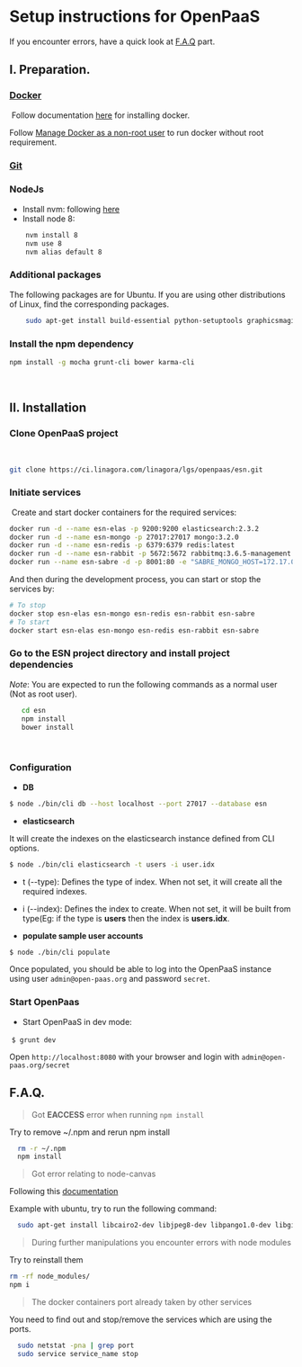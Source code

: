 # Setup instructions for OpenPaaS

If you encounter errors, have a quick look at [F.A.Q](https://github.com/Open-Up/workshop-ifi-27-07-2018/wiki/Setup-instructions-for-OpenPaaS#faq) part.

## I. Preparation.

### [Docker](https://www.docker.com/)
​
Follow documentation [here](https://docs.docker.com/engine/installation/linux/docker-ce/ubuntu/) for installing docker.

Follow [Manage Docker as a non-root user](https://docs.docker.com/install/linux/linux-postinstall/) to run docker without root requirement.

### [Git](https://git-scm.com/)

### NodeJs

- Install nvm: following [here](https://github.com/creationix/nvm#installation)
- Install node 8:

```bash
    nvm install 8
    nvm use 8
    nvm alias default 8
```

### Additional packages

The following packages are for Ubuntu. If you are using other distributions of Linux, find the corresponding packages.

```bash
    sudo apt-get install build-essential python-setuptools graphicsmagick graphicsmagick-imagemagick-compat libcairo2-dev libpango1.0-dev libgif-dev
```

### Install the npm dependency
```bash
npm install -g mocha grunt-cli bower karma-cli
```
​
## II. Installation
    
### Clone OpenPaaS project
​
```bash
git clone https://ci.linagora.com/linagora/lgs/openpaas/esn.git
```
 
### Initiate services
​
Create and start docker containers for the required services:
​
```bash
docker run -d --name esn-elas -p 9200:9200 elasticsearch:2.3.2
docker run -d --name esn-mongo -p 27017:27017 mongo:3.2.0
docker run -d --name esn-redis -p 6379:6379 redis:latest
docker run -d --name esn-rabbit -p 5672:5672 rabbitmq:3.6.5-management
docker run --name esn-sabre -d -p 8001:80 -e "SABRE_MONGO_HOST=172.17.0.1" -e "ESN_MONGO_HOST=172.17.0.1" -e "ESN_HOST=172.17.0.1" -e "AMQP_HOST=172.17.0.1"  linagora/esn-sabre
```

And then during the development process, you can start or stop the services by:

```bash
# To stop
docker stop esn-elas esn-mongo esn-redis esn-rabbit esn-sabre
# To start
docker start esn-elas esn-mongo esn-redis esn-rabbit esn-sabre
```

### Go to the ESN project directory and install project dependencies
*Note*: You are expected to run the following commands as a normal user (Not as root user).

```bash
   cd esn
   npm install
   bower install
```
​

### Configuration
- **DB**

```bash
$ node ./bin/cli db --host localhost --port 27017 --database esn
```

- **elasticsearch**

It will create the indexes on the elasticsearch instance defined from CLI options.

```bash
$ node ./bin/cli elasticsearch -t users -i user.idx
```
- t (--type): Defines the type of index. When not set, it will create all the required indexes.
- i (--index): Defines the index to create. When not set, it will be built from type(Eg: if the type is __users__ then the index is __users.idx__.

- **populate sample user accounts**

```bash
$ node ./bin/cli populate
```

Once populated, you should be able to log into the OpenPaaS instance using user `admin@open-paas.org` and password `secret`.

### Start OpenPaas

- Start OpenPaaS in dev mode:

​
`$ grunt dev`
​

Open `http://localhost:8080` with your browser and login with `admin@open-paas.org/secret`


## F.A.Q.

> Got __EACCESS__ error when running `npm install`

Try to remove ~/.npm and rerun npm install
```bash
  rm -r ~/.npm
  npm install
```

> Got error relating to node-canvas

Following this [documentation](https://github.com/Automattic/node-canvas)

Example with ubuntu, try to run the following command:
```bash
  sudo apt-get install libcairo2-dev libjpeg8-dev libpango1.0-dev libgif-dev build-essential g++
```

> During further manipulations you encounter errors with node modules

Try to reinstall them

```bash
rm -rf node_modules/
npm i
```

> The docker containers port already taken by other services

You need to find out and stop/remove the services which are using the ports.

```bash
  sudo netstat -pna | grep port
  sudo service service_name stop
```
